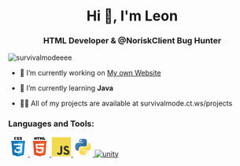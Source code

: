 <h1 align="center">Hi 👋, I'm Leon</h1>
<h3 align="center">HTML Developer & @NoriskClient Bug Hunter</h3>

<p align="left"> <img src="https://komarev.com/ghpvc/?username=survivalmodeeee&label=Profile%20views&color=0e75b6&style=flat" alt="survivalmodeeee" /> </p>

- 🔭 I’m currently working on [My own Website](@NoriskClient)

- 🌱 I’m currently learning **Java**

- 👨‍💻 All of my projects are available at survivalmode.ct.ws/projects

<h3 align="left">Languages and Tools:</h3>
<p align="left"> <a href="https://www.w3schools.com/css/" target="_blank" rel="noreferrer"> <img src="https://raw.githubusercontent.com/devicons/devicon/master/icons/css3/css3-original-wordmark.svg" alt="css3" width="40" height="40"/> </a> <a href="https://www.w3.org/html/" target="_blank" rel="noreferrer"> <img src="https://raw.githubusercontent.com/devicons/devicon/master/icons/html5/html5-original-wordmark.svg" alt="html5" width="40" height="40"/> </a> <a href="https://developer.mozilla.org/en-US/docs/Web/JavaScript" target="_blank" rel="noreferrer"> <img src="https://raw.githubusercontent.com/devicons/devicon/master/icons/javascript/javascript-original.svg" alt="javascript" width="40" height="40"/> </a> <a href="https://www.python.org" target="_blank" rel="noreferrer"> <img src="https://raw.githubusercontent.com/devicons/devicon/master/icons/python/python-original.svg" alt="python" width="40" height="40"/> </a> <a href="https://unity.com/" target="_blank" rel="noreferrer"> <img src="https://www.vectorlogo.zone/logos/unity3d/unity3d-icon.svg" alt="unity" width="40" height="40"/> </a> </p>
